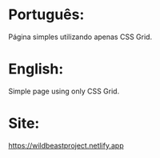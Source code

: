 # Português:
Página simples utilizando apenas CSS Grid.

# English:
Simple page using only CSS Grid.

# Site:
https://wildbeastproject.netlify.app
